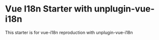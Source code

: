 # Vue I18n Starter with unplugin-vue-i18n

This starter is for vue-i18n reproduction with unplugin-vue-i18n
